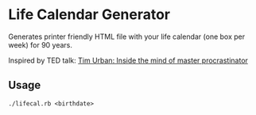 # Life Calendar Generator

Generates printer friendly HTML file with your life calendar (one box per week) for 90 years.

Inspired by TED talk: [Tim Urban: Inside the mind of master procrastinator](https://www.ted.com/talks/tim_urban_inside_the_mind_of_a_master_procrastinator)

## Usage

```
./lifecal.rb <birthdate>
```
